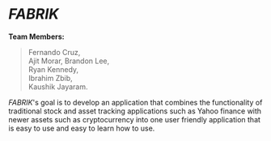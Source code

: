 # _FABRIK_

**Team Members:**

> Fernando Cruz,                                                                                                                   
> Ajit Morar,
> Brandon Lee,                          
> Ryan Kennedy,                        
> Ibrahim Zbib,                                                                   
> Kaushik Jayaram.

_FABRIK_'s goal is to develop an application that combines the functionality of traditional stock and asset tracking applications such as Yahoo finance with newer assets such as cryptocurrency into one user friendly application that is easy to use and easy to learn how to use.


